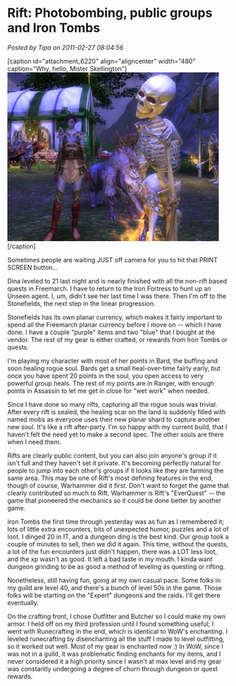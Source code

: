 # Rift: Photobombing, public groups and Iron Tombs

*Posted by Tipa on 2011-02-27 08:04:56*

[caption id="attachment\_6220" align="aligncenter" width="480" caption="Why, hello, Mister Skellington"][![](../uploads/2011/02/rift-2011-02-26-23-32-21-71-480x383.jpg "Why, hello, Mister Skellington")](../uploads/2011/02/rift-2011-02-26-23-32-21-71.jpg)[/caption]

Sometimes people are waiting JUST off camera for you to hit that PRINT SCREEN button...

Dina leveled to 21 last night and is nearly finished with all the non-rift based quests in Freemarch. I have to return to the Iron Fortress to hunt up an Unseen agent. I, um, didn't see her last time I was there. Then I'm off to the Stonefields, the next step in the linear progression.

Stonefields has its own planar currency, which makes it fairly important to spend all the Freemarch planar currency before I move on -- which I have done. I have a couple "purple" items and two "blue" that I bought at the vendor. The rest of my gear is either crafted, or rewards from Iron Tombs or quests.

I'm playing my character with most of her points in Bard, the buffing and soon healing rogue soul. Bards get a small heal-over-time fairly early, but once you have spent 20 points in the soul, you open access to very powerful group heals. The rest of my points are in Ranger, with enough points in Assassin to let me get in close for "wet work" when needed.

Since I have done so many rifts, capturing all the rogue souls was trivial. After every rift is sealed, the healing scar on the land is suddenly filled with named mobs as everyone uses their new planar shard to capture another new soul. It's like a rift after-party. I'm so happy with my current build, that I haven't felt the need yet to make a second spec. The other souls are there when I need them.

Rifts are clearly public content, but you can also join anyone's group if it isn't full and they haven't set it private. It's becoming perfectly natural for people to jump into each other's groups if it looks like they are farming the same area. This may be one of Rift's most defining features in the end, though of course, Warhammer did it first. Don't want to forget the game that clearly contributed so much to Rift. Warhammer is Rift's "EverQuest" -- the game that pioneered the mechanics so it could be done better by another game.

Iron Tombs the first time through yesterday was as fun as I remembered it; lots of little extra encounters, bits of unexpected humor, puzzles and a lot of loot. I dinged 20 in IT, and a dungeon ding is the best kind. Our group took a couple of minutes to sell, then we did it again. This time, without the quests, a lot of the fun encounters just didn't happen, there was a LOT less loot, and the xp wasn't as good. It left a bad taste in my mouth. I kinda want dungeon grinding to be as good a method of leveling as questing or rifting.

Nonetheless, still having fun, going at my own casual pace. Some folks in my guild are level 40, and there's a bunch of level 50s in the game. Those folks will be starting on the "Expert" dungeons and the raids. I'll get there eventually.

On the crafting front, I chose Outfitter and Butcher so I could make my own armor. I held off on my third profession until I found something useful; I went with Runecrafting in the end, which is identical to WoW's enchanting. I leveled runecrafting by disenchanting all the stuff I made to level outfitting, so it worked out well. Most of my gear is enchanted now :) In WoW, since I was not in a guild, it was problematic finding enchants for my items, and I never considered it a high priority since I wasn't at max level and my gear was constantly undergoing a degree of churn through dungeon or quest rewards.
